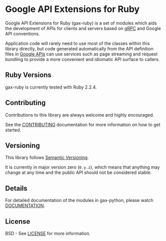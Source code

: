 Google API Extensions for Ruby
================================

Google API Extensions for Ruby (gax-ruby) is a set of modules which aids the
development of APIs for clients and servers based on [gRPC][] and Google API
conventions.

Application code will rarely need to use most of the classes within this library
directly, but code generated automatically from the API definition files in
[Google APIs][] can use services such as page streaming and request bundling to
provide a more convenient and idiomatic API surface to callers.

[gRPC]: http://grpc.io
[Google APIs]: https://github.com/googleapis/googleapis/


Ruby Versions
---------------

gax-ruby is currently tested with Ruby 2.2.4.


Contributing
------------

Contributions to this library are always welcome and highly encouraged.

See the [CONTRIBUTING][] documentation for more information on how to get started.

[CONTRIBUTING]: https://github.com/googleapis/gax-ruby/blob/master/CONTRIBUTING.md


Versioning
----------

This library follows [Semantic Versioning][].

It is currently in major version zero (``0.y.z``), which means that anything
may change at any time and the public API should not be considered
stable.

[Semantic Versioning]: http://semver.org/


Details
-------

For detailed documentation of the modules in gax-python, please watch [DOCUMENTATION][].

[DOCUMENTATION]: http://www.rubydoc.info/gems/google-gax


License
-------

BSD - See [LICENSE][] for more information.

[LICENSE]: https://github.com/googleapis/gax-ruby/blob/master/LICENSE

